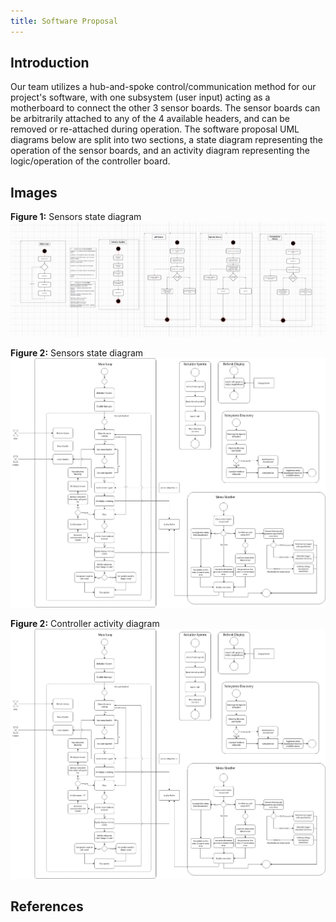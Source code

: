 ```yaml
---
title: Software Proposal
---
```


## Introduction
Our team utilizes a hub-and-spoke control/communication method for our project's software, with one subsystem (user input) acting as a motherboard to connect the other 3 sensor boards. The sensor boards can be arbitrarily attached to any of the 4 available headers, and can be removed or re-attached during operation.
The software proposal UML diagrams below are split into two sections, a state diagram representing the operation of the sensor boards, and an activity diagram representing the logic/operation of the controller board.

## Images

**Figure 1:** Sensors state diagram
![](image.png)

**Figure 2:** Sensors state diagram
![](EGR304_210_Controller.png)

**Figure 2:** Controller activity diagram
![](docs/image/EGR304_210_Controller.png)

## References


